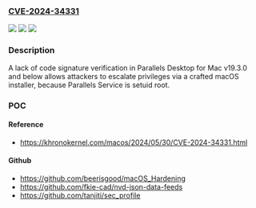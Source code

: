 ### [CVE-2024-34331](https://cve.mitre.org/cgi-bin/cvename.cgi?name=CVE-2024-34331)
![](https://img.shields.io/static/v1?label=Product&message=n%2Fa&color=blue)
![](https://img.shields.io/static/v1?label=Version&message=n%2Fa&color=blue)
![](https://img.shields.io/static/v1?label=Vulnerability&message=n%2Fa&color=brighgreen)

### Description

A lack of code signature verification in Parallels Desktop for Mac v19.3.0 and below allows attackers to escalate privileges via a crafted macOS installer, because Parallels Service is setuid root.

### POC

#### Reference
- https://khronokernel.com/macos/2024/05/30/CVE-2024-34331.html

#### Github
- https://github.com/beerisgood/macOS_Hardening
- https://github.com/fkie-cad/nvd-json-data-feeds
- https://github.com/tanjiti/sec_profile

